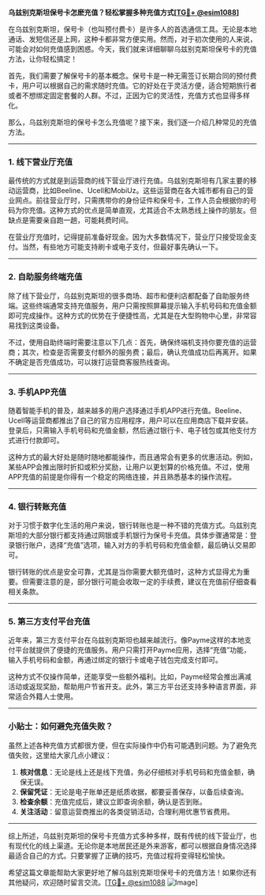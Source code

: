 **乌兹别克斯坦保号卡怎麽充值？轻松掌握多种充值方式[[TG💪+ @esim1088](https://t.me/s/esim1088)]**

在乌兹别克斯坦，保号卡（也叫预付费卡）是许多人的首选通信工具。无论是本地通话、发短信还是上网，这种卡都非常方便实用。然而，对于初次使用的人来说，可能会对如何充值感到困惑。今天，我们就来详细聊聊乌兹别克斯坦保号卡的充值方法，让你轻松搞定！

首先，我们需要了解保号卡的基本概念。保号卡是一种无需签订长期合同的预付费卡，用户可以根据自己的需求随时充值。它的好处在于灵活方便，适合短期旅行者或者不想绑定固定套餐的人群。不过，正因为它的灵活性，充值方式也显得多样化。

那么，乌兹别克斯坦的保号卡怎么充值呢？接下来，我们逐一介绍几种常见的充值方法。

---

### 1. 线下营业厅充值

最传统的方式就是到运营商的线下营业厅进行充值。乌兹别克斯坦有几家主要的移动运营商，比如Beeline、Ucell和MobiUz。这些运营商在各大城市都有自己的营业网点。前往营业厅时，只需携带你的身份证件和保号卡，工作人员会根据你的号码为你充值。这种方式的优点是简单直观，尤其适合不太熟悉线上操作的朋友。但缺点是需要亲自跑一趟，可能耗费时间。

在营业厅充值时，记得提前准备好现金。因为大多数情况下，营业厅只接受现金支付。当然，有些地方可能支持刷卡或电子支付，但最好事先确认一下。

---

### 2. 自助服务终端充值

除了线下营业厅，乌兹别克斯坦的很多商场、超市和便利店都配备了自助服务终端。这些终端通常支持充值服务，用户只需按照屏幕提示输入手机号码和充值金额即可完成操作。这种方式的优势在于便捷性高，尤其是在大型购物中心里，非常容易找到这类设备。

不过，使用自助终端时需要注意以下几点：首先，确保终端机支持你要充值的运营商；其次，检查是否需要支付额外的服务费；最后，确认充值成功后再离开。如果不确定是否充值成功，可以拨打运营商客服热线查询。

---

### 3. 手机APP充值

随着智能手机的普及，越来越多的用户选择通过手机APP进行充值。Beeline、Ucell等运营商都推出了自己的官方应用程序，用户可以在应用商店下载并安装。登录后，只需输入手机号码和充值金额，然后通过银行卡、电子钱包或其他支付方式进行付款即可。

这种方式的最大好处是随时随地都能操作，而且通常会有更多的优惠活动。例如，某些APP会推出限时折扣或积分奖励，让用户以更划算的价格充值。不过，使用APP充值的前提是你得有一个稳定的网络连接，并且熟悉基本的操作流程。

---

### 4. 银行转账充值

对于习惯于数字化生活的用户来说，银行转账也是一种不错的充值方式。乌兹别克斯坦的大部分银行都支持通过网银或手机银行为保号卡充值。具体步骤通常是：登录银行账户，选择“充值”选项，输入对方的手机号码和充值金额，最后确认交易即可。

银行转账的优点是安全可靠，尤其是当你需要大额充值时，这种方式显得尤为重要。但需要注意的是，部分银行可能会收取一定的手续费，建议在充值前仔细查看相关条款。

---

### 5. 第三方支付平台充值

近年来，第三方支付平台在乌兹别克斯坦也越来越流行。像Payme这样的本地支付平台就提供了便捷的充值服务。用户只需打开Payme应用，选择“充值”功能，输入手机号码和金额，再通过绑定的银行卡或电子钱包完成支付即可。

这种方式不仅操作简单，还能享受一些额外福利。比如，Payme经常会推出满减活动或返现奖励，帮助用户节省开支。此外，第三方平台还支持多种语言界面，非常适合外籍人士使用。

---

### 小贴士：如何避免充值失败？

虽然上述各种充值方式都很方便，但在实际操作中仍有可能遇到问题。为了避免充值失败，这里给大家几点小建议：

1. **核对信息**：无论是线上还是线下充值，务必仔细核对手机号码和充值金额，确保无误。
2. **保留凭证**：无论是电子账单还是纸质收据，都要妥善保存，以备后续查询。
3. **检查余额**：充值完成后，建议立即查询余额，确认是否到账。
4. **关注活动**：留意运营商推出的各类促销活动，合理利用优惠节省费用。

---

综上所述，乌兹别克斯坦的保号卡充值方式多种多样，既有传统的线下营业厅，也有现代化的线上渠道。无论你是本地居民还是外来游客，都可以根据自身情况选择最适合自己的方式。只要掌握了正确的技巧，充值过程将变得轻松愉快。

希望这篇文章能帮助大家更好地了解乌兹别克斯坦保号卡的充值方法！如果你还有其他疑问，欢迎随时留言交流。[[TG💪+ @esim1088](https://t.me/s/esim1088) ![Image](https://i.postimg.cc/4NQfJmqS/Snipaste-2025-05-13-00-14-12.png)]